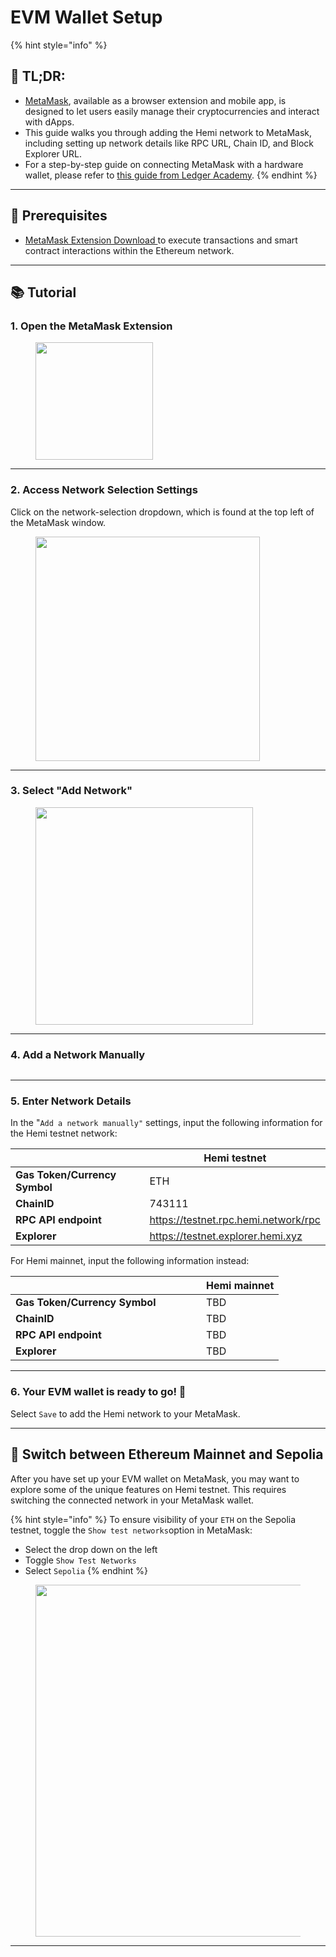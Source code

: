 # EVM Wallet Setup

{% hint style="info" %}
## 📜 **TL;DR:**

* [MetaMask](https://metamask.io/download/), available as a browser extension and mobile app, is designed to let users easily manage their cryptocurrencies and interact with dApps.
* This guide walks you through adding the Hemi network to MetaMask, including setting up network details like RPC URL, Chain ID, and Block Explorer URL.
* For a step-by-step guide on connecting MetaMask with a hardware wallet, please refer to [this guide from Ledger Academy](https://www.ledger.com/academy/security/the-safest-way-to-use-metamask).
{% endhint %}

***

## 🏁 Prerequisites

* [MetaMask Extension Download ](https://metamask.io/download/)to execute transactions and smart contract interactions within the Ethereum network.

***

## 📚 Tutorial

### 1. Open the MetaMask Extension

<figure><img src="../../../.gitbook/assets/1.png" alt="" width="188"><figcaption></figcaption></figure>

***

### 2. Access Network Selection Settings

Click on the network-selection dropdown, which is found at the top left of the MetaMask window.

<figure><img src="../../../.gitbook/assets/2.png" alt="" width="359"><figcaption></figcaption></figure>

***

### 3. Select "Add Network"

<figure><img src="../../../.gitbook/assets/3.png" alt="" width="348"><figcaption></figcaption></figure>

***

### 4. Add a Network Manually

<figure><img src="../../../.gitbook/assets/4.png" alt=""><figcaption></figcaption></figure>

***

### 5. **Enter Network Details**

In the "`Add a network manually"` settings, input the following information for the Hemi testnet network:

<table><thead><tr><th width="289"></th><th>Hemi testnet</th></tr></thead><tbody><tr><td><strong>Gas Token/Currency Symbol</strong></td><td>ETH</td></tr><tr><td><strong>ChainID</strong></td><td>743111</td></tr><tr><td><strong>RPC API endpoint</strong></td><td><a href="https://testnet.rpc.hemi.network/rpc">https://testnet.rpc.hemi.network/rpc</a></td></tr><tr><td><strong>Explorer</strong></td><td><a href="https://testnet.explorer.hemi.xyz">https://testnet.explorer.hemi.xyz</a></td></tr></tbody></table>

For Hemi mainnet, input the following information instead:

<table><thead><tr><th width="289"></th><th>Hemi mainnet</th></tr></thead><tbody><tr><td><strong>Gas Token/Currency Symbol</strong></td><td>TBD</td></tr><tr><td><strong>ChainID</strong></td><td>TBD</td></tr><tr><td><strong>RPC API endpoint</strong></td><td>TBD</td></tr><tr><td><strong>Explorer</strong></td><td>TBD</td></tr></tbody></table>

***

### 6. **Your EVM wallet is ready to go! 🎉**

Select `Save` to add the Hemi network to your MetaMask.

***

## 🔄 Switch between Ethereum Mainnet and Sepolia

After you have set up your EVM wallet on MetaMask, you may want to explore some of the unique features on Hemi testnet. This requires switching the connected network in your MetaMask wallet.

{% hint style="info" %}
To ensure visibility of your `ETH` on the Sepolia testnet, toggle the `Show test networks`option in MetaMask:

* Select the drop down on the left
* Toggle `Show Test Networks`
* Select `Sepolia`
{% endhint %}



<figure><img src="../../../.gitbook/assets/1b.png" alt="" width="563"><figcaption></figcaption></figure>

***



